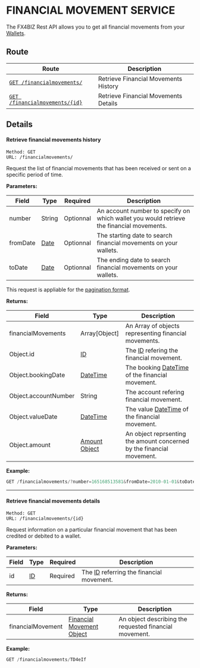 # FINANCIAL MOVEMENT SERVICE # 

The FX4BIZ Rest API allows you to get all financial movements from your [Wallets](./walletAccountService.md).

## Route ##

| Route | Description |
|-------|-------------|
| [`GET /financialmovements/`](#cget_financialmovements) | Retrieve Financial Movements History |
| [`GET /financialmovements/{id}`](#get_financialmovements) | Retrieve Financial Movements Details |

## Details ##

#### <a id="cget_financialmovements"></a> Retrieve financial movements history ####

```
Method: GET 
URL: /financialmovements/
```
Request the list of financial movements that has been received or sent on a specific period of time.

**Parameters:**

| Field | Type | Required | Description |
|-------|------|----------|-------------|
| number | String | Optionnal | An account number to specify on which wallet you would retrieve the financial movements. | 
| fromDate | [Date](../conventions/formattingConventions.md#type_date) | Optionnal | The starting date to search financial movements on your wallets. |
| toDate |  [Date](../conventions/formattingConventions.md#type_date) | Optionnal | The ending date to search financial movements on your wallets. | 

This request is appliable for the [pagination format](../conventions/formattingConventions.md#pagination).

**Returns:**

| Field | Type | Description |
|-------|------|-------------|
| financialMovements | Array[Object] | An Array of objects representing financial movements. |
| Object.id | [ID](../conventions/formattingConventions.md#type_id) | The [ID](../conventions/formattingConventions.md#type_id) refering the financial movement. |
| Object.bookingDate | [DateTime](../conventions/formattingConventions.md#type_datetime) | The booking [DateTime](../conventions/formattingConventions.md#type_datetime) of the financial movement. |
| Object.accountNumber | String | The account refering financial movement. |
| Object.valueDate | [DateTime](../conventions/formattingConventions.md#type_datetime) | The value [DateTime](../conventions/formattingConventions.md#type_datetime) of the financial movement. |
| Object.amount | [Amount Object](../objects/objects.md#amount_object) | An object reprsenting the amount concerned by the financial movement. |

**Example:**
```js
GET /financialmovements/?number=165168513581&fromDate=2010-01-01&toDate?2015-04-30&per_page=10&page=1
```

<hr />

#### <a id="get_financialmovements"></a> Retrieve financial movements details ####

```
Method: GET 
URL: /financialmovements/{id}
```
Request information on a particular financial movement that has been credited or debited to a wallet. 

**Parameters:**

| Field | Type | Required | Description |
|-------|------|----------|-------------|
| id | [ID](../conventions/formattingConventions.md#type_id) | Required | The [ID](../conventions/formattingConventions.md#type_id) referring the financial movement. |

**Returns:**

| Field | Type | Description |
|-------|------|-------------|
| financialMovement | [Financial Movement Object](../objects/objects.md#financial_movement_object) | An object describing the requested financial movement. |

**Example:**
```js
GET /financialmovements/TD4eIf
```

